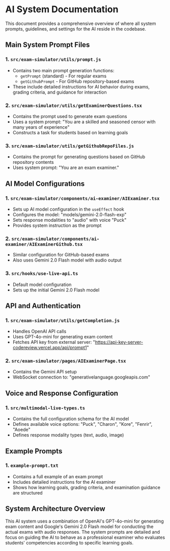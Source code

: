 # AI System Documentation

This document provides a comprehensive overview of where all system prompts, guidelines, and settings for the AI reside in the codebase.

## Main System Prompt Files

### 1. `src/exam-simulator/utils/prompt.js`

- Contains two main prompt generation functions:
  - `getPrompt` (standard) - For regular exams
  - `getGithubPrompt` - For GitHub repository-based exams
- These include detailed instructions for AI behavior during exams, grading criteria, and guidance for interaction

### 2. `src/exam-simulator/utils/getExaminerQuestions.tsx`

- Contains the prompt used to generate exam questions
- Uses a system prompt: "You are a skilled and seasoned censor with many years of experience"
- Constructs a task for students based on learning goals

### 3. `src/exam-simulator/utils/getGithubRepoFiles.js`

- Contains the prompt for generating questions based on GitHub repository contents
- Uses system prompt: "You are an exam examiner."

## AI Model Configurations

### 1. `src/exam-simulator/components/ai-examiner/AIExaminer.tsx`

- Sets up AI model configuration in the `useEffect` hook
- Configures the model: "models/gemini-2.0-flash-exp"
- Sets response modalities to "audio" with voice "Puck"
- Provides system instruction as the prompt

### 2. `src/exam-simulator/components/ai-examiner/AIExaminerGithub.tsx`

- Similar configuration for GitHub-based exams
- Also uses Gemini 2.0 Flash model with audio output

### 3. `src/hooks/use-live-api.ts`

- Default model configuration
- Sets up the initial Gemini 2.0 Flash model

## API and Authentication

### 1. `src/exam-simulator/utils/getCompletion.js`

- Handles OpenAI API calls
- Uses GPT-4o-mini for generating exam content
- Fetches API key from external server: "https://api-key-server-codereview.vercel.app/api/prompt1"

### 2. `src/exam-simulator/pages/AIExaminerPage.tsx`

- Contains the Gemini API setup
- WebSocket connection to: "generativelanguage.googleapis.com"

## Voice and Response Configuration

### 1. `src/multimodal-live-types.ts`

- Contains the full configuration schema for the AI model
- Defines available voice options: "Puck", "Charon", "Kore", "Fenrir", "Aoede"
- Defines response modality types (text, audio, image)

## Example Prompts

### 1. `example-prompt.txt`

- Contains a full example of an exam prompt
- Includes detailed instructions for the AI examiner
- Shows how learning goals, grading criteria, and examination guidance are structured

## System Architecture Overview

This AI system uses a combination of OpenAI's GPT-4o-mini for generating exam content and Google's Gemini 2.0 Flash model for conducting the actual exams with audio responses. The system prompts are detailed and focus on guiding the AI to behave as a professional examiner who evaluates students' competencies according to specific learning goals.
